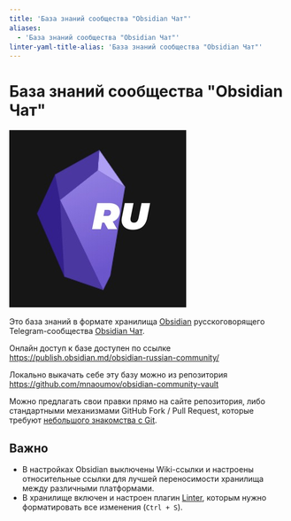 ```yaml
---
title: 'База знаний сообщества "Obsidian Чат"'
aliases:
  - 'База знаний сообщества "Obsidian Чат"'
linter-yaml-title-alias: 'База знаний сообщества "Obsidian Чат"'
---
```


# База знаний сообщества "Obsidian Чат"

![](<./!!files/logo.jpg>)

Это база знаний в формате хранилища [Obsidian](http://obsidian.md/) русскоговорящего Telegram-сообщества [Obsidian Чат](https://t.me/obsidian_z).

Онлайн доступ к базе доступен по ссылке <https://publish.obsidian.md/obsidian-russian-community/>

Локально выкачать себе эту базу можно из репозитория <https://github.com/mnaoumov/obsidian-community-vault>

Можно предлагать свои правки прямо на сайте репозитория, либо стандартными механизмами GitHub Fork / Pull Request, которые требуют [небольшого знакомства с Git](<./Добавление изменений в базу на GitHub.md>).

## Важно

- В настройках Obsidian выключены Wiki-ссылки и настроены относительные ссылки для лучшей переносимости хранилища между различными платформами.
- В хранилище включен и настроен плагин [Linter](<./Плагины/Linter.md>), которым нужно форматировать все изменения (`Ctrl + S`).
